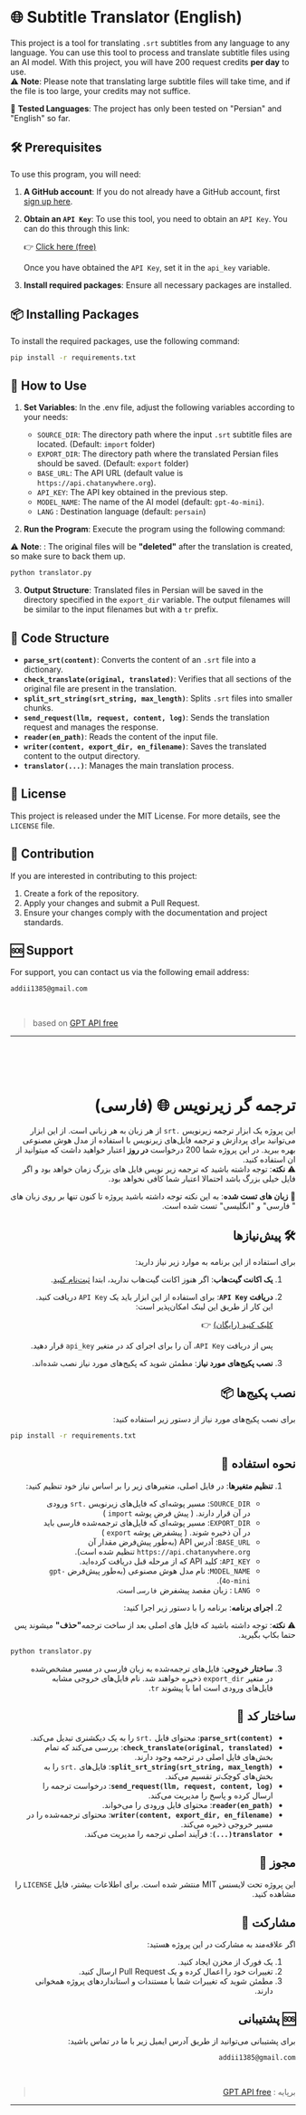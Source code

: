 <br>

# 🌐 Subtitle Translator (English)

This project is a tool for translating `.srt` subtitles from any language to any language. You can use this tool to process and translate subtitle files using an AI model. With this project, you will have 200 request credits **per day** to use. <br>
⚠️ **Note**: Please note that translating large subtitle files will take time, and if the file is too large, your credits may not suffice.

🔎 **Tested Languages**: The project has only been tested on "Persian" and "English" so far.

## 🛠 Prerequisites

To use this program, you will need:

1. **A GitHub account**: If you do not already have a GitHub account, first [sign up here](https://github.com).
2. **Obtain an `API Key`**: To use this tool, you need to obtain an `API Key`. You can do this through this link:

    👉 [Click here (free)](https://api.chatanywhere.org/v1/oauth/free/render)

   Once you have obtained the `API Key`, set it in the `api_key` variable.

3. **Install required packages**: Ensure all necessary packages are installed.

## 📦 Installing Packages

To install the required packages, use the following command:

<div dir='ltr'>

```bash
pip install -r requirements.txt
```
</div>

## 🚀 How to Use

1. **Set Variables**:
   In the .env file, adjust the following variables according to your needs:

   - `SOURCE_DIR`: The directory path where the input `.srt` subtitle files are located. (Default: `import` folder)
   - `EXPORT_DIR`: The directory path where the translated Persian files should be saved. (Default: `export` folder)
   - `BASE_URL`: The API URL (default value is `https://api.chatanywhere.org`).
   - `API_KEY`: The API key obtained in the previous step.
   - `MODEL_NAME`: The name of the AI model (default: `gpt-4o-mini`).
   - `LANG` : Destination language (default: `persain`)

2. **Run the Program**:
   Execute the program using the following command:

️⚠️ **Note**: : The original files will be <b>"deleted"</b> after the translation is created, so make sure to back them up.
<div dir='ltr'>

```bash
python translator.py
```
</div>

3. **Output Structure**:
   Translated files in Persian will be saved in the directory specified in the `export_dir` variable. The output filenames will be similar to the input filenames but with a `tr` prefix.

## 🧩 Code Structure

- **`parse_srt(content)`**: Converts the content of an `.srt` file into a dictionary.
- **`check_translate(original, translated)`**: Verifies that all sections of the original file are present in the translation.
- **`split_srt_string(srt_string, max_length)`**: Splits `.srt` files into smaller chunks.
- **`send_request(llm, request, content, log)`**: Sends the translation request and manages the response.
- **`reader(en_path)`**: Reads the content of the input file.
- **`writer(content, export_dir, en_filename)`**: Saves the translated content to the output directory.
- **`translator(...)`**: Manages the main translation process.

## 📜 License

This project is released under the MIT License. For more details, see the `LICENSE` file.

## 🤝 Contribution

If you are interested in contributing to this project:

1. Create a fork of the repository.
2. Apply your changes and submit a Pull Request.
3. Ensure your changes comply with the documentation and project standards.

## 🆘 Support

For support, you can contact us via the following email address:

```
addii1385@gmail.com
```
<br>

> based on [GPT API free](https://github.com/chatanywhere/GPT_API_free)
<hr>
<br>
<br>


<div dir="rtl">
<br>

#  ترجمه گر زیرنویس  🌐  (فارسی)

این پروژه یک ابزار ترجمه زیرنویس `.srt` از هر زبان به هر زبانی است. از این ابزار می‌توانید برای پردازش و ترجمه فایل‌های زیرنویس با استفاده از مدل هوش مصنوعی بهره ببرید. در این پروژه شما  200 درخواست **در روز**  اعتبار خواهید داشت که میتوانید از ان استفاده کنید. <br>
⚠️ **نکته**:
توجه داشته باشید که ترجمه زیر نویس فایل های بزرگ زمان خواهد بود و اگر فایل خیلی بزرگ باشد احتمالا اعتبار شما کافی نخواهد بود.

🔎 **زبان های تست شده**: به این نکته توجه داشته باشید پروژه تا کنون تنها بر روی زبان های " فارسی" و "انگلیسی" تست شده است.

## 🛠 پیش‌نیازها

برای استفاده از این برنامه به موارد زیر نیاز دارید:

1. **یک اکانت گیت‌هاب**: اگر هنوز اکانت گیت‌هاب ندارید، ابتدا [ثبت‌نام کنید](https://github.com).
2. **دریافت `API Key`**: برای استفاده از این ابزار باید یک `API Key` دریافت کنید. این کار از طریق این لینک امکان‌پذیر است:


    [کلیک کنید (رایگان)](https://api.chatanywhere.org/v1/oauth/free/render) 👉


   پس از دریافت `API Key`، آن را برای اجرای کد در متغیر `api_key` قرار دهید.

3. **نصب پکیج‌های مورد نیاز**: مطمئن شوید که پکیج‌های مورد نیاز نصب شده‌اند.

## نصب پکیج‌ها 📦

برای نصب پکیج‌های مورد نیاز از دستور زیر استفاده کنید:

<div dir='ltr'>

```bash
pip install -r requirements.txt
```
</div>

## نحوه استفاده 🚀

1. **تنظیم متغیرها**:
   در فایل اصلی، متغیرهای زیر را بر اساس نیاز خود تنظیم کنید:

   - `SOURCE_DIR`: مسیر پوشه‌ای که فایل‌های زیرنویس `.srt` ورودی در آن قرار دارند. ( پیش فرض پوشه `import` )
   - `EXPORT_DIR`: مسیر پوشه‌ای که فایل‌های ترجمه‌شده فارسی باید در آن ذخیره شوند. ( پیشفرض پوشه `export` )
   - `BASE_URL`: آدرس API (به‌طور پیش‌فرض مقدار آن `https://api.chatanywhere.org` تنظیم شده است).
   - `API_KEY`: کلید API که از مرحله قبل دریافت کرده‌اید.
   - `MODEL_NAME`: نام مدل هوش مصنوعی (به‌طور پیش‌فرض `gpt-4o-mini`).
   - `LANG` :  زبان مقصد پیشفرض `فارسی` است.

2. **اجرای برنامه**:
   برنامه را با دستور زیر اجرا کنید:

⚠️ **نکته**:
توجه داشته باشید که فایل های اصلی بعد از ساخت ترجمه<b>"حذف"</b>
میشوند پس حتما بکاپ بگیرید.
<div dir='ltr'>

```bash
python translator.py
```
</div>


3. **ساختار خروجی**:
   فایل‌های ترجمه‌شده به زبان فارسی در مسیر مشخص‌شده در متغیر `export_dir` ذخیره خواهند شد. نام فایل‌های خروجی مشابه فایل‌های ورودی است اما با پیشوند `tr`.

## ساختار کد 🧩

- **`parse_srt(content)`**: محتوای فایل `.srt` را به یک دیکشنری تبدیل می‌کند.
- **`check_translate(original, translated)`**: بررسی می‌کند که تمام بخش‌های فایل اصلی در ترجمه وجود دارند.
- **`split_srt_string(srt_string, max_length)`**: فایل‌های `.srt` را به بخش‌های کوچک‌تر تقسیم می‌کند.
- **`send_request(llm, request, content, log)`**: درخواست ترجمه را ارسال کرده و پاسخ را مدیریت می‌کند.
- **`reader(en_path)`**: محتوای فایل ورودی را می‌خواند.
- **`writer(content, export_dir, en_filename)`**: محتوای ترجمه‌شده را در مسیر خروجی ذخیره می‌کند.
- **`translator(...)`**: فرآیند اصلی ترجمه را مدیریت می‌کند.

## مجوز 📜

این پروژه تحت لایسنس MIT منتشر شده است. برای اطلاعات بیشتر، فایل `LICENSE` را مشاهده کنید.

## مشارکت 🤝

اگر علاقه‌مند به مشارکت در این پروژه هستید:

1. یک فورک از مخزن ایجاد کنید.
2. تغییرات خود را اعمال کرده و یک Pull Request ارسال کنید.
3. مطمئن شوید که تغییرات شما با مستندات و استانداردهای پروژه همخوانی دارند.

## 🆘 پشتیبانی

برای پشتیبانی می‌توانید از طریق آدرس ایمیل زیر با ما در تماس باشید:

```
addii1385@gmail.com
```
<br>

> برپایه :  [GPT API free](https://github.com/chatanywhere/GPT_API_free)

<hr>
</div>
